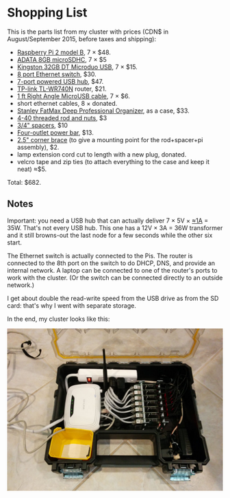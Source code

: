 # Shopping List

This is the parts list from my cluster with prices (CDN$ in August/September 2015, before taxes and shipping):


* [Raspberry Pi 2 model B](http://ca-en.alliedelec.com/raspberry-pi-raspberry-pi-2-model-b/70465426/), 7 × $48.
* [ADATA 8GB microSDHC](http://www.ncix.com/detail/adata-8gb-microsdhc-micro-secure-36-59749-1928.htm), 7 × $5
* [Kingston 32GB DT Microduo USB](http://www.ncix.com/detail/kingston-32gb-dt-microduo-usb-1d-101086-1834.htm), 7 × $15.
* [8 port Ethernet switch](http://www.ncix.com/detail/tp-link-tl-sg1008d-8-port-unmanaged-0c-34461-1211.htm), $30.
* [7-port powered USB hub](http://www.ncix.com/detail/vantec-7-port-usb-3-0-f0-108766.htm), $47.
* [TP-link TL-WR740N](http://www.ncix.com/detail/tp-link-tl-wr740n-4-port-10-100-c3-52257.htm) router, $21.
* [1 ft Right Angle MicroUSB cable](http://www.newegg.ca/Product/Product.aspx?Item=N82E16812200860), 7 × $6.
* short ethernet cables, 8 × donated.
* [Stanley FatMax Deep Professional Organizer](http://www.canadiantire.ca/en/tools-hardware/tool-storage/small-parts-storage-organization/stanley-fatmax-deep-professional-organizer-0581174p.html?utm_campaign=bazaarvoice&utm_medium=SearchVoice&utm_source=RatingsAndReviews&utm_content=Default), as a case, $33.
* [4-40 threaded rod and nuts](http://www.pacificfasteners.com/), $3
* [3/4" spacers](http://www.rpelectronics.com/60341-c-insulated-spacer-6-hole-3-4-pkg-100.html), $10
* [Four-outlet power bar](http://www.homehardware.ca/en/rec/index.htm/Plumbing-Electrical/Electrical/Extension-Cords/Power-Bars/Power-Bars/4-Plug-Slimline-Strip-Outlet/_/N-2pqfZ67l/Ne-67n/Ntk-All_EN/R-I3665705?Ntt=4+outlest), $13.
* [2.5" corner brace](http://www.homedepot.ca/product/2-1-2-inch-zinc-corner-brace-4pk/821665) (to give a mounting point for the rod+spacer+pi assembly), $2.
* lamp extension cord cut to length with a new plug, donated.
* velcro tape and zip ties (to attach everything to the case and keep it neat) ≈$5.

Total: $682.

## Notes

Important: you need a USB hub that can actually deliver 7 × 5V × [≈1A](http://raspi.tv/2014/how-much-less-power-does-the-raspberry-pi-b-use-than-the-old-model-b) = 35W. That's not every USB hub. This one has a 12V × 3A = 36W transformer and it still browns-out the last node for a few seconds while the other six start.

The Ethernet switch is actually connected to the Pis. The router is connected to the 8th port on the switch to do DHCP, DNS, and provide an internal network. A laptop can be connected to one of the router's ports to work with the cluster. (Or the switch can be connected directly to an outside network.)

I get about double the read-write speed from the USB drive as from the SD card: that's why I went with separate storage.

In the end, my cluster looks like this:

![cluster assembled and running](/images/running2.jpg?raw=true)
